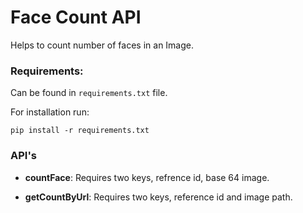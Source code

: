 # Face Count API

Helps to count number of faces in an Image.

### Requirements: 

Can be found in `requirements.txt` file.

For installation run:

    pip install -r requirements.txt

### API's

- **countFace**: Requires two keys, refrence id, base 64 image.

- **getCountByUrl**: Requires two keys, reference id and image path.

